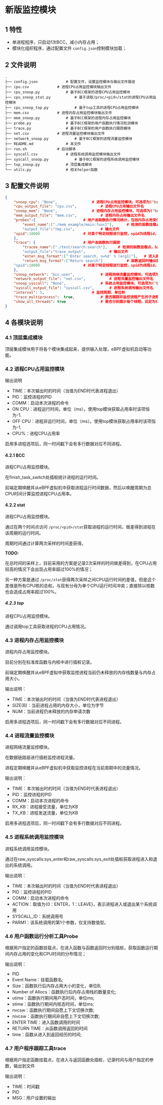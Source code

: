 # 新版监控模块

## 1 特性

- 单进程程序，只启动1次BCC，减小内存占用；
- 模块化组织程序，通过配置文件 `config.json`控制模块加载；

## 2 文件说明

```
.
├── config.json				# 配置文件，设置监控模块与输出文件路径
├── cpu.csv				# 进程CPU占用监控模块输出文件
├── cpu_snoop.py			# 基于BCC框架的进程CPU占用监控模块
├── cpu_snoop_stat.py			# 基于读取/proc/<pid>/stat的进程CPU占用监控模块
├── cpu_snoop_top.py			# 基于top工具的进程CPU占用监控模块
├── mem.csv				# 进程内存占用监控模块输出文件
├── mem_snoop.py			# 基于BCC框架的进程内存占用监控模块
├── probe.py				# 基于BCC框架的用户函数执行情况检测模块
├── trace.py				# 基于BCC框架的用户函数执行跟踪模块
├── net.csv				# 进程流量监控模块输出文件
├── network_snoop.py			# 基于BCC框架的进程流量监控模块
├── README.md				# 本文件
├── run.sh				# 启动脚本
├── syscall.csv				# 进程系统调用监控模块输出文件
├── syscall_snoop.py			# 基于BCC框架的进程系统调用监控模块
├── top_snoop.py			# 顶层集成模块
└── utils.py				# 相关helper函数
```

## 3 配置文件说明

```json
{
    "snoop_cpu": "None",  				# 进程CPU占用监控模块，可选项为("bcc", "stat", "top", null)   
    "cpu_output_file": "cpu.csv", 			# 进程CPU占用输出文件名
    "snoop_mem": "None",  				# 进程内存占用监控模块，可选项为("bcc", null)
    "mem_output_file": "mem.csv", 			# 进程内存占用输出文件名
    "probes":{						# 用户态函数执行情况统计，包括内存占用变化，CPU时间分布
        "event_name":["./mem_example/main:func1"],  	# 检测的函数挂载点，bin:func
        "output_file":"tmp.csv",			# 输出文件
	"spid":10000					# 对某个特定线程进行监控，spid为线程id，填入null表示不启用
    },
    "trace": {						# 用户态函数执行跟踪
        "tracee_name":["./test/search:search"],		# 检测的函数挂载点，bin:func
        "output_file":"trace_output",			# 输出文件
        "enter_msg_format":["'Enter search, n=%d' % (arg1)"], 	# 进入函数时输出的消息，支持的参数为arg1-arg6，类型为数字或字符串
        "return_msg_format":["Return search"]			# 函数返回时输出的消息，支持的参数为retval
	"spid":10000					# 对某个特定线程进行监控，spid为线程id，填入null表示不启用
    },
    "snoop_network": "bcc_user", 			# 进程网络流量监控模块，可选项为("bcc_user", "bcc_kernel", null)
    "network_output_file": "net.csv", 			# 进程流量监控输出文件名
    "snoop_syscall": "None", 				# 系统占用监控模块，可选项为("bcc", null)
    "syscall_output_file": "syscall.csv",		# 进程系统调用输出文件名
    "interval": 5,  					# 监控周期，单位秒
    "trace_multiprocess":  true, 			# 是否跟踪并监控进程产生的子进程（对系统调用监控输出会破坏原有顺序）
    "show_all_threads": true				# 是否分别展示每个线程，设定为true输出文件中的PID属性改为SPID（线程号）
}
```

## 4 各模块说明

### 4.1 顶层集成模块

顶层集成模块用于将各个模块集成起来，提供输入处理，eBPF虚拟机启动等功能。

### 4.2 进程CPU占用监控模块

输出说明

- TIME：本次输出时的时间（当值为END时代表进程退出）
- PID：监控进程的PID
- COMM：启动本次进程的命令
- ON CPU：进程运行时间，单位（ms）。使用top模块获取占用率时该项恒为-1.
- OFF CPU：进程非运行时间，单位（ms）。使用top模块获取占用率时该项恒为-1.
- CPU%：进程CPU占用率

启用多进程选项后，同一时间戳下会有多行数据对应不同进程。

#### 4.2.1 BCC

进程CPU占用监控模块。

在finish_task_switch处插桩统计进程的运行时间。

前端定期唤醒并从eBPF虚拟机中获取进程运行时间数据，然后以唤醒周期为总CPU时间计算监控进程CPU占用率。

#### 4.2.2 stat

进程CPU占用监控模块。

通过在两个时间点访问 `/proc/<pid>/stat`获取进程的运行时间，做差得到进程在该周期的运行时间。

周期时间通过计算两次采样的时间差获得。

**TODO:**

在总时间的采样上，目前采用的方案是记录2次采样的时间做差得到，在CPU占用较高的情况下会出现占用率超过100%的情况；

另一种方案是通过 `/proc/stat`获得两次采样之间CPU运行时间的差值，但是这个差值是所有CPU核的总和，与现有分母为单个CPU运行时间冲突；直接除以核数也会造成占用率超过100%。

##### 4.2.3 top

进程CPU占用监控模块。

通过调用top工具获取进程的CPU占用情况。

### 4.3 进程内存占用监控模块

进程内存占用监控模块。

目前分别在标准库函数与内核中进行插桩记录。

前端定期唤醒并从eBPF虚拟中获取监控进程当前仍未释放的内存栈数量与内存占用大小。

输出说明：

- TIME：本次输出时的时间（当值为END时代表进程退出）
- SIZE(B)：当前进程占用的内存大小，单位为字节
- NUM：当前进程仍未释放的内存申请次数

启用多进程选项后，同一时间戳下会有多行数据对应不同进程。

### 4.4 进程流量监控模块

进程网络流量监控模块。

在数据链路层进行插桩监控进程流量。

进程定期唤醒并从eBPF虚拟机中获取监控进程在当前周期中的流量情况。

输出说明：

- TIME：本次输出时的时间（当值为END时代表进程退出）
- PID：监控进程的PID
- COMM：启动本次进程的命令
- RX_KB：进程接受流量，单位为KB
- TX_KB：进程发送流量，单位为KB

启用多进程选项后，同一时间戳下会有多行数据对应不同进程。

### 4.5 进程系统调用监控模块

进程系统调用监控模块。

通过在raw_syscalls:sys_enter和raw_syscalls:sys_exit处插桩获取进程进入和退出的系统调用。

输出说明：

- TIME：本次输出时的时间（当值为END时代表进程退出）
- PID：监控进程的PID
- COMM：启动本次进程的命令
- ACTION：取值为{0：ENTER，1：LEAVE}，表示进程进入或退出某个系统调用
- SYSCALL_ID：系统调用号
- PARM1：该系统调用的第1个参数，仅支持数值型。

### 4.6 用户函数运行分析工具Probe

根据用户指定的函数挂载点，在进入函数与函数返回时分别插桩，获取函数运行期间内存占用的变化和CPU时间的分布情况；

输出说明：

- PID
- Event Name：挂载函数名;
- Size：函数执行后内存占用大小的变化，单位B;
- Number of Allocs：函数执行后内存占用栈的数量变化;
- utime：函数执行期间用户态时间，单位ms;
- stime：函数执行期间内核态时间，单位ms;
- nvcsw：函数执行期间自愿上下文切换次数;
- nivcsw：函数执行期间非自愿上下文切换次数;
- ENTER TIME：进入函数调用的时间
- RETURN TIME：从函数调用返回的时间
- time：函数从进入到返回经历的时间;

### 4.7 用户程序跟踪工具trace

根据用户指定函数挂载点，在进入与返回函数处插桩，记录时间与用户指定的参数，输出到文件

输出说明：

- TIME：时间戳
- PID
- MSG：用户设置的输出
